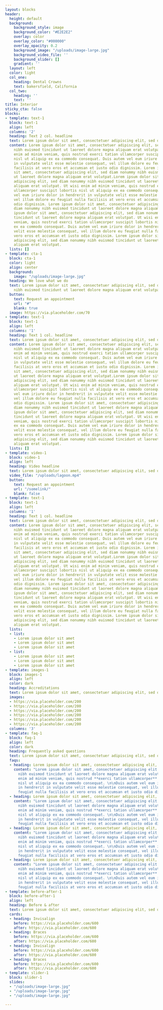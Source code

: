 ```yaml
---
layout: blocks
header:
  height: default
  background:
    background_style: image
    background_color: "#E2E2E2"
    overlay: color
    overlay_color: "#000000"
    overlay_opacity: 0.2
    background_image: "/uploads/image-large.jpg"
    background_video_file: ''
    background_slider: []
    gradient: ''
  layout: left
  color: light
  col_one:
    heading: Dental Crowns
    text: bakersfield, California
  col_two:
    heading: ''
    text: ''
title: Interior
sticky_cta: false
blocks:
- template: text-1
  block: text-1
  align: left
  columns: '2'
  heading: Text 2 col. headline
  text: Lorem ipsum dolor sit amet, consectetuer adipiscing elit, sed diam
  content: Lorem ipsum dolor sit amet, consectetuer adipiscing elit, sed diam nonummy
    nibh euismod tincidunt ut laoreet dolore magna aliquam erat volutpat. Ut wisi
    enim ad minim veniam, quis nostrud exerci tation ullamcorper suscipit lobortis
    nisl ut aliquip ex ea commodo consequat. Duis autem vel eum iriure dolor in hendrerit
    in vulputate velit esse molestie consequat, vel illum dolore eu feugiat nulla
    facilisis at vero eros et accumsan et iusto odio dignissim. Lorem ipsum dolor
    sit amet, consectetuer adipiscing elit, sed diam nonummy nibh euismod tincidunt
    ut laoreet dolore magna aliquam erat volutpat.Lorem ipsum dolor sit amet, consectetuer
    adipiscing elit, sed diam nonummy nibh euismod tincidunt ut laoreet dolore magna
    aliquam erat volutpat. Ut wisi enim ad minim veniam, quis nostrud exerci tation
    ullamcorper suscipit lobortis nisl ut aliquip ex ea commodo consequat. Duis autem
    vel eum iriure dolor in hendrerit in vulputate velit esse molestie consequat,
    vel illum dolore eu feugiat nulla facilisis at vero eros et accumsan et iusto
    odio dignissim. Lorem ipsum dolor sit amet, consectetuer adipiscing elit, sed
    diam nonummy nibh euismod tincidunt ut laoreet dolore magna aliquam erat volutpat.Lorem
    ipsum dolor sit amet, consectetuer adipiscing elit, sed diam nonummy nibh euismod
    tincidunt ut laoreet dolore magna aliquam erat volutpat. Ut wisi enim ad minim
    veniam, quis nostrud exerci tation ullamcorper suscipit lobortis nisl ut aliquip
    ex ea commodo consequat. Duis autem vel eum iriure dolor in hendrerit in vulputate
    velit esse molestie consequat, vel illum dolore eu feugiat nulla facilisis at
    vero eros et accumsan et iusto odio dignissim. Lorem ipsum dolor sit amet, consectetuer
    adipiscing elit, sed diam nonummy nibh euismod tincidunt ut laoreet dolore magna
    aliquam erat volutpat.
  lists: []
- template: cta-1
  block: cta-1
  color: light
  align: center
  background:
    image: "/uploads/image-large.jpg"
  heading: We love what we do
  text: Lorem ipsum dolor sit amet, consectetuer adipiscing elit, sed diam nonummy
    nibh euismod tincidunt ut laoreet dolore magna aliquam erat volutpat.
  button:
    text: Request an appointment
    url: "#"
    blank: true
  image: https://via.placeholder.com/70
- template: text-1
  block: text-1
  align: left
  columns: '1'
  heading: Text 1 col. headline
  text: Lorem ipsum dolor sit amet, consectetuer adipiscing elit, sed diam
  content: Lorem ipsum dolor sit amet, consectetuer adipiscing elit, sed diam nonummy
    nibh euismod tincidunt ut laoreet dolore magna aliquam erat volutpat. Ut wisi
    enim ad minim veniam, quis nostrud exerci tation ullamcorper suscipit lobortis
    nisl ut aliquip ex ea commodo consequat. Duis autem vel eum iriure dolor in hendrerit
    in vulputate velit esse molestie consequat, vel illum dolore eu feugiat nulla
    facilisis at vero eros et accumsan et iusto odio dignissim. Lorem ipsum dolor
    sit amet, consectetuer adipiscing elit, sed diam nonummy nibh euismod tincidunt
    ut laoreet dolore magna aliquam erat volutpat.Lorem ipsum dolor sit amet, consectetuer
    adipiscing elit, sed diam nonummy nibh euismod tincidunt ut laoreet dolore magna
    aliquam erat volutpat. Ut wisi enim ad minim veniam, quis nostrud exerci tation
    ullamcorper suscipit lobortis nisl ut aliquip ex ea commodo consequat. Duis autem
    vel eum iriure dolor in hendrerit in vulputate velit esse molestie consequat,
    vel illum dolore eu feugiat nulla facilisis at vero eros et accumsan et iusto
    odio dignissim. Lorem ipsum dolor sit amet, consectetuer adipiscing elit, sed
    diam nonummy nibh euismod tincidunt ut laoreet dolore magna aliquam erat volutpat.Lorem
    ipsum dolor sit amet, consectetuer adipiscing elit, sed diam nonummy nibh euismod
    tincidunt ut laoreet dolore magna aliquam erat volutpat. Ut wisi enim ad minim
    veniam, quis nostrud exerci tation ullamcorper suscipit lobortis nisl ut aliquip
    ex ea commodo consequat. Duis autem vel eum iriure dolor in hendrerit in vulputate
    velit esse molestie consequat, vel illum dolore eu feugiat nulla facilisis at
    vero eros et accumsan et iusto odio dignissim. Lorem ipsum dolor sit amet, consectetuer
    adipiscing elit, sed diam nonummy nibh euismod tincidunt ut laoreet dolore magna
    aliquam erat volutpat.
  lists: []
- template: video-1
  block: video-1
  align: left
  heading: Video headline
  text: Lorem ipsum dolor sit amet, consectetuer adipiscing elit, sed diam
  video_file: "/uploads/lagoon.mp4"
  button:
    text: Request an appointment
    url: "/somelink/"
    blank: false
- template: text-1
  block: text-1
  align: left
  columns: '1'
  heading: Text 1 col. headline
  text: Lorem ipsum dolor sit amet, consectetuer adipiscing elit, sed diam
  content: Lorem ipsum dolor sit amet, consectetuer adipiscing elit, sed diam nonummy
    nibh euismod tincidunt ut laoreet dolore magna aliquam erat volutpat. Ut wisi
    enim ad minim veniam, quis nostrud exerci tation ullamcorper suscipit lobortis
    nisl ut aliquip ex ea commodo consequat. Duis autem vel eum iriure dolor in hendrerit
    in vulputate velit esse molestie consequat, vel illum dolore eu feugiat nulla
    facilisis at vero eros et accumsan et iusto odio dignissim. Lorem ipsum dolor
    sit amet, consectetuer adipiscing elit, sed diam nonummy nibh euismod tincidunt
    ut laoreet dolore magna aliquam erat volutpat.Lorem ipsum dolor sit amet, consectetuer
    adipiscing elit, sed diam nonummy nibh euismod tincidunt ut laoreet dolore magna
    aliquam erat volutpat. Ut wisi enim ad minim veniam, quis nostrud exerci tation
    ullamcorper suscipit lobortis nisl ut aliquip ex ea commodo consequat. Duis autem
    vel eum iriure dolor in hendrerit in vulputate velit esse molestie consequat,
    vel illum dolore eu feugiat nulla facilisis at vero eros et accumsan et iusto
    odio dignissim. Lorem ipsum dolor sit amet, consectetuer adipiscing elit, sed
    diam nonummy nibh euismod tincidunt ut laoreet dolore magna aliquam erat volutpat.Lorem
    ipsum dolor sit amet, consectetuer adipiscing elit, sed diam nonummy nibh euismod
    tincidunt ut laoreet dolore magna aliquam erat volutpat. Ut wisi enim ad minim
    veniam, quis nostrud exerci tation ullamcorper suscipit lobortis nisl ut aliquip
    ex ea commodo consequat. Duis autem vel eum iriure dolor in hendrerit in vulputate
    velit esse molestie consequat, vel illum dolore eu feugiat nulla facilisis at
    vero eros et accumsan et iusto odio dignissim. Lorem ipsum dolor sit amet, consectetuer
    adipiscing elit, sed diam nonummy nibh euismod tincidunt ut laoreet dolore magna
    aliquam erat volutpat.
  lists:
  - list:
    - Lorem ipsum dolor sit amet
    - Lorem ipsum dolor sit amet
    - Lorem ipsum dolor sit amet
  - list:
    - Lorem ipsum dolor sit amet
    - Lorem ipsum dolor sit amet
    - Lorem ipsum dolor sit amet
- template: images-1
  block: images-1
  align: left
  color: dark
  heading: Accreditations
  text: Lorem ipsum dolor sit amet, consectetuer adipiscing elit, sed diam
  images:
  - https://via.placeholder.com/200
  - https://via.placeholder.com/200
  - https://via.placeholder.com/200
  - https://via.placeholder.com/200
  - https://via.placeholder.com/200
  - https://via.placeholder.com/200
  columns: '3'
- template: faq-1
  block: faq-1
  align: left
  color: dark
  heading: Frequently asked questions
  text: Lorem ipsum dolor sit amet, consectetuer adipiscing elit, sed diam
  faqs:
  - heading: Lorem ipsum dolor sit amet, consectetuer adipiscing elit, sed diam?
    content: "Lorem ipsum dolor sit amet, consectetuer adipiscing elit, sed diam nonummy
      nibh euismod tincidunt ut laoreet dolore magna aliquam erat volutpat. Ut wisi
      enim ad minim veniam, quis nostrud **exerci tation ullamcorper** suscipit lobortis
      nisl ut aliquip ex ea commodo consequat. \n\nDuis autem vel eum iriure dolor
      in hendrerit in vulputate velit esse molestie consequat, vel illum dolore eu
      feugiat nulla facilisis at vero eros et accumsan et iusto odio dignissim"
  - heading: Lorem ipsum dolor sit amet, consectetuer adipiscing elit, sed diam?
    content: "Lorem ipsum dolor sit amet, consectetuer adipiscing elit, sed diam nonummy
      nibh euismod tincidunt ut laoreet dolore magna aliquam erat volutpat. Ut wisi
      enim ad minim veniam, quis nostrud **exerci tation ullamcorper** suscipit lobortis
      nisl ut aliquip ex ea commodo consequat. \n\nDuis autem vel eum iriure dolor
      in hendrerit in vulputate velit esse molestie consequat, vel illum dolore eu
      feugiat nulla facilisis at vero eros et accumsan et iusto odio dignissim"
  - heading: Lorem ipsum dolor sit amet, consectetuer adipiscing elit, sed diam?
    content: "Lorem ipsum dolor sit amet, consectetuer adipiscing elit, sed diam nonummy
      nibh euismod tincidunt ut laoreet dolore magna aliquam erat volutpat. Ut wisi
      enim ad minim veniam, quis nostrud **exerci tation ullamcorper** suscipit lobortis
      nisl ut aliquip ex ea commodo consequat. \n\nDuis autem vel eum iriure dolor
      in hendrerit in vulputate velit esse molestie consequat, vel illum dolore eu
      feugiat nulla facilisis at vero eros et accumsan et iusto odio dignissim"
  - heading: Lorem ipsum dolor sit amet, consectetuer adipiscing elit, sed diam?
    content: "Lorem ipsum dolor sit amet, consectetuer adipiscing elit, sed diam nonummy
      nibh euismod tincidunt ut laoreet dolore magna aliquam erat volutpat. Ut wisi
      enim ad minim veniam, quis nostrud **exerci tation ullamcorper** suscipit lobortis
      nisl ut aliquip ex ea commodo consequat. \n\nDuis autem vel eum iriure dolor
      in hendrerit in vulputate velit esse molestie consequat, vel illum dolore eu
      feugiat nulla facilisis at vero eros et accumsan et iusto odio dignissim"
- template: before-after-1
  block: before-after-1
  align: left
  heading: Before & after
  text: Lorem ipsum dolor sit amet, consectetuer adipiscing elit, sed diam
  cards:
  - heading: Invisalign
    before: https://via.placeholder.com/600
    after: https://via.placeholder.com/600
  - heading: Braces
    before: https://via.placeholder.com/600
    after: https://via.placeholder.com/600
  - heading: Invisalign
    before: https://via.placeholder.com/600
    after: https://via.placeholder.com/600
  - heading: Braces
    before: https://via.placeholder.com/600
    after: https://via.placeholder.com/600
- template: slider-1
  block: slider-1
  slides:
  - "/uploads/image-large.jpg"
  - "/uploads/image-large.jpg"
  - "/uploads/image-large.jpg"

---
```

